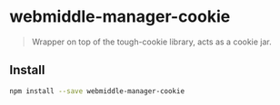 # webmiddle-manager-cookie

> Wrapper on top of the tough-cookie library, acts as a cookie jar.

## Install

```bash
npm install --save webmiddle-manager-cookie
```